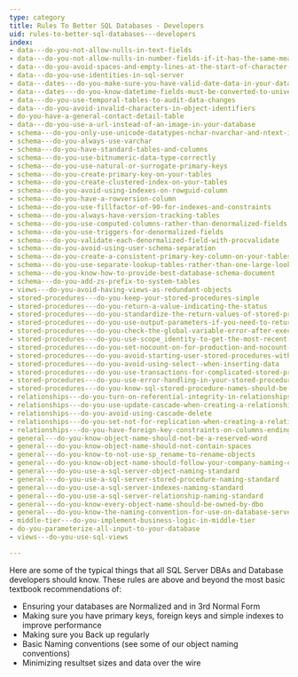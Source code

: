 ```yaml
---
type: category
title: Rules To Better SQL Databases - Developers
uid: rules-to-better-sql-databases---developers
index:
- data---do-you-not-allow-nulls-in-text-fields
- data---do-you-not-allow-nulls-in-number-fields-if-it-has-the-same-meaning-as-zero
- data---do-you-avoid-spaces-and-empty-lines-at-the-start-of-character-columns
- data---do-you-use-identities-in-sql-server
- data---dates---do-you-make-sure-you-have-valid-date-data-in-your-database
- data---dates---do-you-know-datetime-fields-must-be-converted-to-universal-time
- data---do-you-use-temporal-tables-to-audit-data-changes
- data---do-you-avoid-invalid-characters-in-object-identifiers
- do-you-have-a-general-contact-detail-table
- data---do-you-use-a-url-instead-of-an-image-in-your-database
- schema---do-you-only-use-unicode-datatypes-nchar-nvarchar-and-ntext-in-special-circumstances
- schema---do-you-always-use-varchar
- schema---do-you-have-standard-tables-and-columns
- schema---do-you-use-bitnumeric-data-type-correctly
- schema---do-you-use-natural-or-surrogate-primary-keys
- schema---do-you-create-primary-key-on-your-tables
- schema---do-you-create-clustered-index-on-your-tables
- schema---do-you-avoid-using-indexes-on-rowguid-column
- schema---do-you-have-a-rowversion-column
- schema---do-you-use-fillfactor-of-90-for-indexes-and-constraints
- schema---do-you-always-have-version-tracking-tables
- schema---do-you-use-computed-columns-rather-than-denormalized-fields
- schema---do-you-use-triggers-for-denormalized-fields
- schema---do-you-validate-each-denormalized-field-with-procvalidate
- schema---do-you-avoid-using-user-schema-separation
- schema---do-you-create-a-consistent-primary-key-column-on-your-tables
- schema---do-you-use-separate-lookup-tables-rather-than-one-large-lookup-table-for-your-lookup-data
- schema---do-you-know-how-to-provide-best-database-schema-document
- schema---do-you-add-zs-prefix-to-system-tables
- views---do-you-avoid-having-views-as-redundant-objects
- stored-procedures---do-you-keep-your-stored-procedures-simple
- stored-procedures---do-you-return-a-value-indicating-the-status
- stored-procedures---do-you-standardize-the-return-values-of-stored-procedures-for-success-and-failures
- stored-procedures---do-you-use-output-parameters-if-you-need-to-return-the-value-of-variables
- stored-procedures---do-you-check-the-global-variable-error-after-executing-a-data-manipulation-statement
- stored-procedures---do-you-use-scope_identity-to-get-the-most-recent-row-identity
- stored-procedures---do-you-set-nocount-on-for-production-and-nocount-off-off-for-developmentdebugging-purposes
- stored-procedures---do-you-avoid-starting-user-stored-procedures-with-system-prefix-sp_-or-dt_
- stored-procedures---do-you-avoid-using-select--when-inserting-data
- stored-procedures---do-you-use-transactions-for-complicated-stored-procedures
- stored-procedures---do-you-use-error-handling-in-your-stored-procedures
- stored-procedures---do-you-know-sql-stored-procedure-names-should-be-prefixed-with-the-owner
- relationships---do-you-turn-on-referential-integrity-in-relationships
- relationships---do-you-use-update-cascade-when-creating-a-relationship
- relationships---do-you-avoid-using-cascade-delete
- relationships---do-you-set-not-for-replication-when-creating-a-relationship
- relationships---do-you-have-foreign-key-constraints-on-columns-ending-with-id
- general---do-you-know-object-name-should-not-be-a-reserved-word
- general---do-you-know-object-name-should-not-contain-spaces
- general---do-you-know-to-not-use-sp_rename-to-rename-objects
- general---do-you-know-object-name-should-follow-your-company-naming-conventions
- general---do-you-use-a-sql-server-object-naming-standard
- general---do-you-use-a-sql-server-stored-procedure-naming-standard
- general---do-you-use-a-sql-server-indexes-naming-standard
- general---do-you-use-a-sql-server-relationship-naming-standard
- general---do-you-know-every-object-name-should-be-owned-by-dbo
- general---do-you-know-the-naming-convention-for-use-on-database-server-test-and-production
- middle-tier---do-you-implement-business-logic-in-middle-tier
- do-you-parameterize-all-input-to-your-database
- views---do-you-use-sql-views

---
```

<p class="ssw15-rteElement-P">​Here are some of the typical things that all SQL Server DBAs and Database developers should know. These rules are above and beyond the most basic textbook recommendations of&#58;</p><ul><li>​Ensuring your databases are Normalized and in 3rd Normal Form&#160;</li><li>Making sure you have primary keys, foreign keys and simple indexes to improve performance&#160;</li><li>Making sure you Back up regularly&#160;</li><li>​Basic Naming conventions (see some of our object naming conventions)&#160;</li><li>Minimizing resultset sizes and data over the wire​​​​</li></ul>


